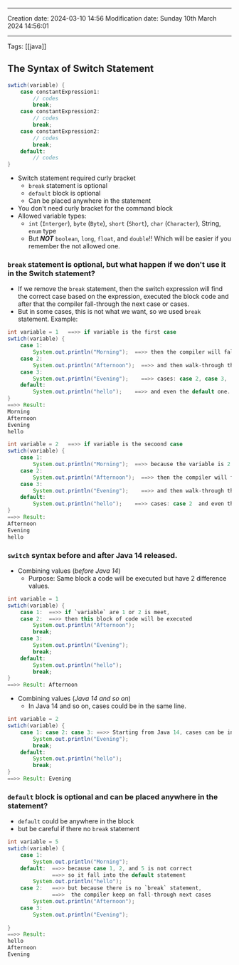 

----
Creation date: 2024-03-10 14:56
Modification date: Sunday 10th March 2024 14:56:01

----

 Tags: [[java]]
## The Syntax of Switch Statement

```java
swtich(variable) {
	case constantExpression1:
		// codes
		break;
	case constantExpression2:
		// codes
		break;
	case constantExpression2:
		// codes
		break;
	default:
		// codes
}
```

- Switch statement required curly bracket
	- `break` statement is optional
	- `default` block is optional
	- Can be placed anywhere in the statement
- You don't need curly bracket for the command block
- Allowed variable types: 
	- `int` (`Interger`), `byte` (`Byte`), `short` (`Short`), `char` (`Character`), String, `enum` type
	- But ***NOT*** `boolean`, `long`, `float`, and `double`!! Which will be easier if you remember the not allowed one.

### `break` statement is optional, but what happen if we don't use it in the Switch statement?
- If we remove the `break` statement, then the switch expression will find the correct case based on the expression, executed the block code and after that the compiler fall-through the next case or cases.
- But in some cases, this is not what we want, so we used `break` statement.
Example:
```java
int variable = 1   ==>> if variable is the first case
swtich(variable) {
	case 1:
		System.out.println("Morning");  ==>> then the compiler will fall into case 1 
	case 2:
		System.out.println("Afternoon");  ==>> and then walk-through the rest of the 
	case 3:                              
		System.out.println("Evening");    ==>> cases: case 2, case 3, 
	default:
		System.out.println("hello");    ==>> and even the default one.
}
==>> Result: 
Morning
Afternoon
Evening
hello
```

```java
int variable = 2   ==>> if variable is the secoond case
swtich(variable) {
	case 1:
		System.out.println("Morning");  ==>> because the variable is 2 
	case 2:
		System.out.println("Afternoon");  ==>> then the compiler will fall into case 2  
	case 3:                              
		System.out.println("Evening");    ==>> and then walk-through the rest of the
	default:
		System.out.println("hello");    ==>> cases: case 2  and even the default one.
}
==>> Result: 
Afternoon
Evening
hello
```

### `switch` syntax before and after Java 14 released.

- Combining values (*before Java 14*)
	- Purpose: Same block a code will be executed but have 2 difference values.
```java
int variable = 1
swtich(variable) {
	case 1:  ==>> if `variable` are 1 or 2 is meet,
	case 2:  ==>> then this block of code will be executed 
		System.out.println("Afternoon"); 
		break;
	case 3:                              
		System.out.println("Evening"); 
		break;
	default:
		System.out.println("hello"); 
		break;
}
==>> Result: Afternoon
```

- Combining values (*Java 14 and so on*)
	- In Java 14 and so on, cases could be in the same line.
```java
int variable = 2
swtich(variable) {
	case 1: case 2: case 3: ==>> Starting from Java 14, cases can be in the same line
		System.out.println("Evening"); 
		break;
	default:
		System.out.println("hello"); 
		break;
}
==>> Result: Evening
```
### `default` block is optional and can be placed anywhere in the statement?

- `default` could be anywhere in the block
- but be careful if there no `break` statement

```java
int variable = 5  
swtich(variable) {
	case 1:
		System.out.println("Morning");
	default:  ==>> because case 1, 2, and 5 is not correct 
	          ==>> so it fall into the default statement
		System.out.println("hello");
	case 2:   ==>> but because there is no `break` statement,
	          ==>>  the compiler keep on fall-through next cases
		System.out.println("Afternoon");
	case 3:                              
		System.out.println("Evening");
    
}
==>> Result: 
hello
Afternoon
Evening
```
